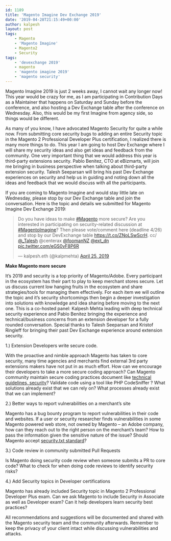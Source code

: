 ```yaml
---
id: 1189
title: 'Magento Imagine Dev Exchange 2019'
date: '2019-04-28T21:15:49+00:00'
author: kalpesh
layout: post
tags:
    - Magento
    - 'Magento Imagine'
    - Magento2
    - Security
tags:
    - 'devexchange 2019'
    - magento
    - 'magento imagine 2019'
    - 'magento security'
---
```


Magento Imagine 2019 is just 2 weeks away, I cannot wait any longer now! This year would be crazy for me, as I am participating in Contribution Days as a Maintainer that happens on Saturday and Sunday before the conference, and also hosting a Dev Exchange table after the conference on Wednesday. Also, this would be my first Imagine from agency side, so things would be different.

As many of you know, I have advocated Magento Security for quite a while now. From submitting core security bugs to adding an entire Security topic in the Magento 2 Professional Developer Plus certification, I realized there is many more things to do. This year I am going to host Dev Exchange where I will share my security ideas and also get ideas and feedback from the community. One very important thing that we would address this year is third-party extensions security. Pablo Benitez, CTO at eBizmarts, will join me bringing in business perspective when talking about third-party extension security. Talesh Seeparsan will bring his past Dev Exchange experiences on security and help us in guiding and noting down all the ideas and feedback that we would discuss with all the participants.

If you are coming to Magento Imagine and would stay little late on Wednesday, please stop by our Dev Exchange table and join the conversation. Here is the topic and details we submitted for Magento Imagine Dev Exchange 2019:

> Do you have ideas to make [\#Magento](https://twitter.com/hashtag/Magento?src=hash&ref_src=twsrc%5Etfw) more secure? Are you interested in participating on security-related discussion at [\#MagentoImagine](https://twitter.com/hashtag/MagentoImagine?src=hash&ref_src=twsrc%5Etfw)? Then please vote/comment here (deadline 4/26) and stop by our DevExchange table <https://t.co/ZNoLSwScrH>. cc/ [@_Talesh](https://twitter.com/_Talesh?ref_src=twsrc%5Etfw) @centerax [@foomanNZ](https://twitter.com/FoomanNZ?ref_src=twsrc%5Etfw) [@ext_dn](https://twitter.com/ext_dn?ref_src=twsrc%5Etfw) [pic.twitter.com/eGS0vF8P6R](https://t.co/eGS0vF8P6R)
> 
> — kalpesh.eth (@kalpmehta) [April 25, 2019](https://twitter.com/kalpmehta/status/1121333572823076867?ref_src=twsrc%5Etfw)

<script async="" charset="utf-8" src="https://platform.twitter.com/widgets.js"></script>

**Make Magento more secure**

<span class="s1">It’s 2019 and security is a top priority of Magento/Adobe. Every participant in the ecosystem has their part to play to keep merchant stores secure. Let us discuss current low hanging fruits in the ecosystem and share strategies/tools for managing them effectively. For each item we will outline the topic and it’s security shortcomings then begin a deeper investigation into solutions with knowledge and idea sharing before moving to the next one. This is a co-hosted panel: Kalpesh Mehta leading with deep technical security experience and Pablo Benitez bringing the experience and technical/business concerns from an extension developer for a fully rounded conversation. Special thanks to Talesh Seeparsan and Kristof Ringleff for bringing their past Dev Exchange experience around extension security.</span>

<span class="s3">1.) Extension Developers write secure code.</span>

<span class="s3">With the proactive and nimble approach Magento has taken to core security, many time agencies and merchants find external 3rd party extensions makers have not put in as much effort. How can we encourage their developers to take a more secure coding approach? Can Magento community maintain secure coding practices document like [<span class="s5">technical guidelines, security</span>](https://devdocs.magento.com/guides/v2.3/coding-standards/technical-guidelines.html#15-security)? Validate code using a tool like PHP CodeSniffer ? What solutions already exist that we can rely on? What processes already exist that we can implement?</span>

2.) Better ways to report vulnerabilities on a merchant’s site

<span class="s3">Magento has a bug bounty program to report vulnerabilities in their code and websites. If a user or security researcher finds vulnerabilities in some Magento powered web store, not owned by Magento – an Adobe company, how can they reach out to the right person on the merchant’s team? How to pass the information given the sensitive nature of the issue? Should Magento accept [<span class="s6">security.txt standard</span>](https://securitytxt.org/)?</span>

<span class="s3">3.) Code review in community submitted Pull Requests</span>

<span class="s3">Is Magento doing security code review when someone submits a PR to core code? What to check for when doing code reviews to identify security risks?  
</span>

<span class="s3">4.) Add Security topics in Developer certifications</span>

<span class="s3">Magento has already included Security topic in Magento 2 Professional Developer Plus exam. Can we ask Magento to include Security in Associate as well as Developer exam? Can it help developers learn security best practices?  
</span>

<span class="s1">All recommendations and suggestions will be documented and shared with the Magento security team and the community afterwards. Remember to keep the privacy of your client intact while discussing vulnerabilities and attacks.</span>